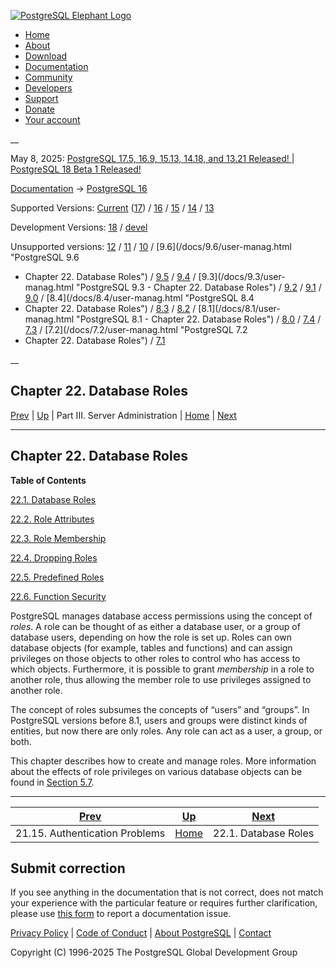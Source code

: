 [ ![PostgreSQL Elephant Logo](/media/img/about/press/elephant.png) ](/)

  * [Home](/ "Home")
  * [About](/about/ "About")
  * [Download](/download/ "Download")
  * [Documentation](/docs/ "Documentation")
  * [Community](/community/ "Community")
  * [Developers](/developer/ "Developers")
  * [Support](/support/ "Support")
  * [Donate](/about/donate/ "Donate")
  * [Your account](/account/ "Your account")

__

May 8, 2025: [ PostgreSQL 17.5, 16.9, 15.13, 14.18, and 13.21 Released! ](/about/news/postgresql-175-169-1513-1418-and-1321-released-3072/) | [ PostgreSQL 18 Beta 1 Released! ](/about/news/postgresql-18-beta-1-released-3070/)

[Documentation](/docs/ "Documentation") -> [PostgreSQL
16](/docs/16/index.html)

Supported Versions: [Current](/docs/current/user-manag.html "PostgreSQL 17 -
Chapter 22. Database Roles") ([17](/docs/17/user-manag.html "PostgreSQL 17 -
Chapter 22. Database Roles")) / [16](/docs/16/user-manag.html "PostgreSQL 16 -
Chapter 22. Database Roles") / [15](/docs/15/user-manag.html "PostgreSQL 15 -
Chapter 22. Database Roles") / [14](/docs/14/user-manag.html "PostgreSQL 14 -
Chapter 22. Database Roles") / [13](/docs/13/user-manag.html "PostgreSQL 13 -
Chapter 22. Database Roles")

Development Versions: [18](/docs/18/user-manag.html "PostgreSQL 18 -
Chapter 22. Database Roles") / [devel](/docs/devel/user-manag.html "PostgreSQL
devel - Chapter 22. Database Roles")

Unsupported versions: [12](/docs/12/user-manag.html "PostgreSQL 12 -
Chapter 22. Database Roles") / [11](/docs/11/user-manag.html "PostgreSQL 11 -
Chapter 22. Database Roles") / [10](/docs/10/user-manag.html "PostgreSQL 10 -
Chapter 22. Database Roles") / [9.6](/docs/9.6/user-manag.html "PostgreSQL 9.6
- Chapter 22. Database Roles") / [9.5](/docs/9.5/user-manag.html "PostgreSQL
9.5 - Chapter 22. Database Roles") / [9.4](/docs/9.4/user-manag.html
"PostgreSQL 9.4 - Chapter 22. Database Roles") / [9.3](/docs/9.3/user-
manag.html "PostgreSQL 9.3 - Chapter 22. Database Roles") /
[9.2](/docs/9.2/user-manag.html "PostgreSQL 9.2 - Chapter 22. Database Roles")
/ [9.1](/docs/9.1/user-manag.html "PostgreSQL 9.1 - Chapter 22. Database
Roles") / [9.0](/docs/9.0/user-manag.html "PostgreSQL 9.0 -
Chapter 22. Database Roles") / [8.4](/docs/8.4/user-manag.html "PostgreSQL 8.4
- Chapter 22. Database Roles") / [8.3](/docs/8.3/user-manag.html "PostgreSQL
8.3 - Chapter 22. Database Roles") / [8.2](/docs/8.2/user-manag.html
"PostgreSQL 8.2 - Chapter 22. Database Roles") / [8.1](/docs/8.1/user-
manag.html "PostgreSQL 8.1 - Chapter 22. Database Roles") /
[8.0](/docs/8.0/user-manag.html "PostgreSQL 8.0 - Chapter 22. Database Roles")
/ [7.4](/docs/7.4/user-manag.html "PostgreSQL 7.4 - Chapter 22. Database
Roles") / [7.3](/docs/7.3/user-manag.html "PostgreSQL 7.3 -
Chapter 22. Database Roles") / [7.2](/docs/7.2/user-manag.html "PostgreSQL 7.2
- Chapter 22. Database Roles") / [7.1](/docs/7.1/user-manag.html "PostgreSQL
7.1 - Chapter 22. Database Roles")

__

Chapter 22. Database Roles  
---  
[Prev](client-authentication-problems.html "21.15. Authentication Problems")  | [Up](admin.html "Part III. Server Administration") | Part III. Server Administration | [Home](index.html "PostgreSQL 16.9 Documentation") |  [Next](database-roles.html "22.1. Database Roles")  
  
* * *

## Chapter 22. Database Roles

**Table of Contents**

[22.1. Database Roles](database-roles.html)

[22.2. Role Attributes](role-attributes.html)

[22.3. Role Membership](role-membership.html)

[22.4. Dropping Roles](role-removal.html)

[22.5. Predefined Roles](predefined-roles.html)

[22.6. Function Security](perm-functions.html)

PostgreSQL manages database access permissions using the concept of _roles_. A
role can be thought of as either a database user, or a group of database
users, depending on how the role is set up. Roles can own database objects
(for example, tables and functions) and can assign privileges on those objects
to other roles to control who has access to which objects. Furthermore, it is
possible to grant _membership_ in a role to another role, thus allowing the
member role to use privileges assigned to another role.

The concept of roles subsumes the concepts of “users” and “groups”. In
PostgreSQL versions before 8.1, users and groups were distinct kinds of
entities, but now there are only roles. Any role can act as a user, a group,
or both.

This chapter describes how to create and manage roles. More information about
the effects of role privileges on various database objects can be found in
[Section 5.7](ddl-priv.html "5.7. Privileges").

* * *

[Prev](client-authentication-problems.html "21.15. Authentication Problems")  | [Up](admin.html "Part III. Server Administration") |  [Next](database-roles.html "22.1. Database Roles")  
---|---|---  
21.15. Authentication Problems  | [Home](index.html "PostgreSQL 16.9 Documentation") |  22.1. Database Roles  
  
## Submit correction

If you see anything in the documentation that is not correct, does not match
your experience with the particular feature or requires further clarification,
please use [this form](/account/comments/new/16/user-manag.html/) to report a
documentation issue.

[Privacy Policy](/about/privacypolicy) | [Code of Conduct](/about/policies/coc/) | [About PostgreSQL](/about/) | [Contact](/about/contact/)  

Copyright (C) 1996-2025 The PostgreSQL Global Development Group

